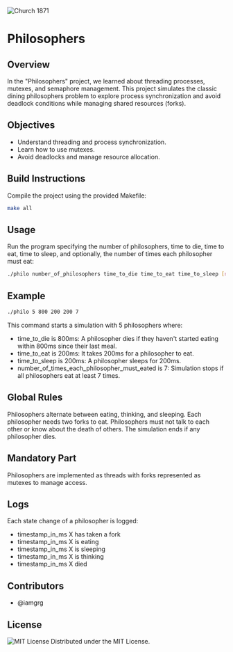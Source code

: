 ![Church 1871](https://github.com/iamgrg/Philosophers/assets/80717523/dae639d0-3fd0-49df-90a1-f9b1b544ac1c)
# Philosophers

## Overview

In the "Philosophers" project, we learned about threading processes, mutexes, and semaphore management. This project simulates the classic dining philosophers problem to explore process synchronization and avoid deadlock conditions while managing shared resources (forks).

## Objectives

- Understand threading and process synchronization.
- Learn how to use mutexes.
- Avoid deadlocks and manage resource allocation.

## Build Instructions

Compile the project using the provided Makefile:
```bash
make all
```

## Usage
Run the program specifying the number of philosophers, time to die, time to eat, time to sleep, and optionally, the number of times each philosopher must eat:

```bash
./philo number_of_philosophers time_to_die time_to_eat time_to_sleep [number_of_times_each_philosopher_must_eat]
```

## Example
```bash
./philo 5 800 200 200 7
```
This command starts a simulation with 5 philosophers where:

- time_to_die is 800ms: A philosopher dies if they haven't started eating within 800ms since their last meal.
- time_to_eat is 200ms: It takes 200ms for a philosopher to eat.
- time_to_sleep is 200ms: A philosopher sleeps for 200ms.
- number_of_times_each_philosopher_must_eated is 7: Simulation stops if all philosophers eat at least 7 times.

## Global Rules

Philosophers alternate between eating, thinking, and sleeping.
Each philosopher needs two forks to eat.
Philosophers must not talk to each other or know about the death of others.
The simulation ends if any philosopher dies.

## Mandatory Part

Philosophers are implemented as threads with forks represented as mutexes to manage access.

## Logs

Each state change of a philosopher is logged:

- timestamp_in_ms X has taken a fork
- timestamp_in_ms X is eating
- timestamp_in_ms X is sleeping
- timestamp_in_ms X is thinking
- timestamp_in_ms X died

## Contributors

- @iamgrg

## License

![MIT License](https://img.shields.io/badge/license-MIT-green)
Distributed under the MIT License.
